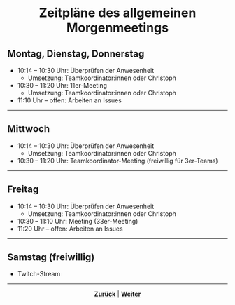 # <p align="center">Zeitpläne des allgemeinen Morgenmeetings</p>


## Montag, Dienstag, Donnerstag

- 10:14 – 10:30 Uhr: Überprüfen der Anwesenheit
  - Umsetzung: Teamkoordinator:innen oder Christoph
- 10:30 – 11:20 Uhr: 11er-Meeting
  - Umsetzung: Teamkoordinator:innen oder Christoph
- 11:10 Uhr – offen: Arbeiten an Issues

---

## Mittwoch

- 10:14 – 10:30 Uhr: Überprüfen der Anwesenheit
  - Umsetzung: Teamkoordinator:innen oder Christoph
- 10:30 – 11:20 Uhr: Teamkoordinator-Meeting (freiwillig für 3er-Teams)

---

## Freitag

- 10:14 – 10:30 Uhr: Überprüfen der Anwesenheit
  - Umsetzung: Teamkoordinator:innen oder Christoph
- 10:30 – 11:10 Uhr: Meeting (33er-Meeting)
- 11:20 Uhr – offen: Arbeiten an Issues

---

## Samstag (freiwillig)

- Twitch-Stream

---

<p align="center"><a href="/docs/03-meetings/README.md"><strong>Zurück</strong></a> | <a href="/docs/03-meetings/02-11er/README.md"><strong>Weiter</strong></a></p>


